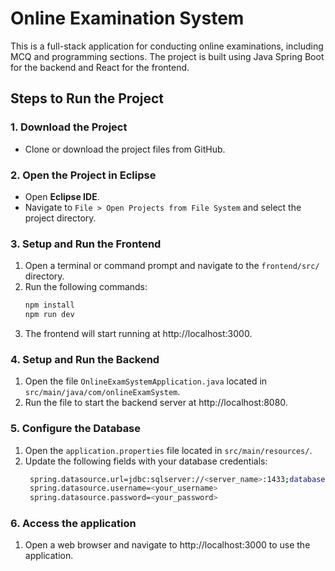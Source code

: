 # Online Examination System  

This is a full-stack application for conducting online examinations, including MCQ and programming sections. The project is built using Java Spring Boot for the backend and React for the frontend.  

## Steps to Run the Project  

### 1. Download the Project  
- Clone or download the project files from GitHub.  

### 2. Open the Project in Eclipse  
- Open **Eclipse IDE**.  
- Navigate to `File > Open Projects from File System` and select the project directory.  

### 3. Setup and Run the Frontend  
1. Open a terminal or command prompt and navigate to the `frontend/src/` directory.  
2. Run the following commands:  
   ```bash
   npm install
   npm run dev
3. The frontend will start running at http://localhost:3000.
   
### 4. Setup and Run the Backend
  1. Open the file `OnlineExamSystemApplication.java` located in `src/main/java/com/onlineExamSystem`.
  2. Run the file to start the backend server at http://localhost:8080.
### 5. Configure the Database
  1. Open the `application.properties` file located in `src/main/resources/`.
  2. Update the following fields with your database credentials:
     ```bash
      spring.datasource.url=jdbc:sqlserver://<server_name>:1433;database=<your_database_name>;encrypt=true;trustServerCertificate=true
      spring.datasource.username=<your_username>
      spring.datasource.password=<your_password>
### 6. Access the application
  1. Open a web browser and navigate to http://localhost:3000 to use the application.
